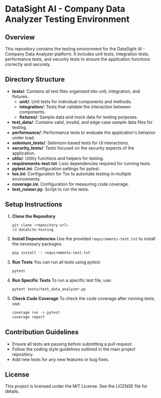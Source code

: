 # DataSight AI - Company Data Analyzer Testing Environment

## Overview
This repository contains the testing environment for the DataSight AI - Company Data Analyzer platform. It includes unit tests, integration tests, performance tests, and security tests to ensure the application functions correctly and securely.

## Directory Structure
- **tests/**: Contains all test files organized into unit, integration, and fixtures.
  - **unit/**: Unit tests for individual components and methods.
  - **integration/**: Tests that validate the interaction between components.
  - **fixtures/**: Sample data and mock data for testing purposes.
- **test_data/**: Contains valid, invalid, and edge case sample data files for testing.
- **performance/**: Performance tests to evaluate the application's behavior under load.
- **selenium_tests/**: Selenium-based tests for UI interactions.
- **security_tests/**: Tests focused on the security aspects of the application.
- **utils/**: Utility functions and helpers for testing.
- **requirements-test.txt**: Lists dependencies required for running tests.
- **pytest.ini**: Configuration settings for pytest.
- **tox.ini**: Configuration for Tox to automate testing in multiple environments.
- **coverage.ini**: Configuration for measuring code coverage.
- **test_runner.py**: Script to run the tests.

## Setup Instructions
1. **Clone the Repository**
   ```bash
   git clone <repository-url>
   cd dataSite-testing
   ```

2. **Install Dependencies**
   Use the provided `requirements-test.txt` to install the necessary packages.
   ```bash
   pip install -r requirements-test.txt
   ```

3. **Run Tests**
   You can run all tests using pytest:
   ```bash
   pytest
   ```

4. **Run Specific Tests**
   To run a specific test file, use:
   ```bash
   pytest tests/test_data_analyzer.py
   ```

5. **Check Code Coverage**
   To check the code coverage after running tests, use:
   ```bash
   coverage run -m pytest
   coverage report
   ```

## Contribution Guidelines
- Ensure all tests are passing before submitting a pull request.
- Follow the coding style guidelines outlined in the main project repository.
- Add new tests for any new features or bug fixes.

## License
This project is licensed under the MIT License. See the LICENSE file for details.